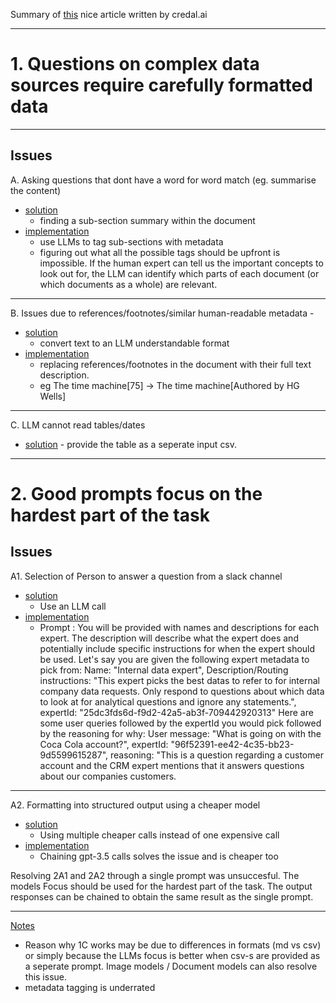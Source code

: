Summary of [this](https://www.credal.ai/blog/takeaways-from-using-llms-on-corporate-documents) nice article written by credal.ai 

---
# 1. Questions on complex data sources require carefully formatted data
---
## Issues
A. Asking questions that dont have a word for word match (eg. summarise the content)
- <u>solution</u>
  -  finding a sub-section summary within the document
- <u>implementation</u>
  - use LLMs to tag sub-sections with metadata
  - figuring out what all the possible tags should be upfront is impossible. If the human expert can tell us the important concepts to look out for, the LLM can identify which parts of each document (or which documents as a whole) are relevant.
---
B. Issues due to references/footnotes/similar human-readable metadata - 
- <u>solution</u>
  -  convert text to an LLM understandable format
- <u>implementation</u>
  -  replacing references/footnotes in the document with their full text description.
  -  eg The time machine[75] -> The time machine[Authored by HG Wells]
    
---
C. LLM cannot read tables/dates 
- <u>solution</u> - provide the table as a seperate input csv. 

---
# 2. Good prompts focus on the hardest part of the task
## Issues

A1. Selection of Person to answer a question from a slack channel
- <u>solution</u>
  - Use an LLM call 
- <u>implementation</u>
  -  Prompt : You will be provided with names and descriptions for each expert. The description will describe what the expert does and potentially include specific instructions for when the expert should be used.  Let's say you are given the following expert metadata to pick from:
  Name: "Internal data expert", Description/Routing instructions: "This expert picks the best datas to refer to for internal company data requests. Only respond to questions about which data to look at for analytical questions and ignore any statements.", expertId: "25dc3fds6d-f9d2-42a5-ab3f-709442920313"
Here are some user queries followed by the expertId you would pick followed by the reasoning for why:
  User message: "What is going on with the Coca Cola account?", expertId: "96f52391-ee42-4c35-bb23-9d5599615287", reasoning: "This is a question regarding a customer account and the CRM expert mentions that it answers questions about our companies customers.

---
A2. Formatting into structured output using a cheaper model
- <u>solution</u>
  - Using multiple cheaper calls instead of one expensive call
- <u>implementation</u>
  - Chaining gpt-3.5 calls solves the issue and is cheaper too

Resolving 2A1 and 2A2 through a single prompt was unsuccesful. The models Focus should be used for the hardest part of the task. The output responses can be chained to obtain the same result as the single prompt.
 

-----

<u>Notes</u>
- Reason why 1C works may be due to differences in formats (md vs csv) or simply because the LLMs focus is better when csv-s are provided as a seperate prompt. Image models / Document models can also resolve this issue.
- metadata tagging is underrated
